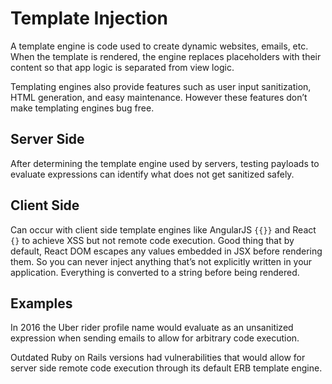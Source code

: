 # Template Injection

A template engine is code used to create dynamic websites, emails, etc. When the template is rendered, the engine replaces placeholders with their content so that
app logic is separated from view logic.

Templating engines also provide features such as user input sanitization, HTML generation, and easy maintenance. However these features don’t make templating engines bug free.

## Server Side 

After determining the template engine used by servers, testing payloads to evaluate expressions can identify what does not get sanitized safely.

## Client Side

Can occur with client side template engines like AngularJS `{{}}` and React `{}` to achieve XSS but not remote code execution.
Good thing that by default, React DOM escapes any values embedded in JSX before rendering them. So you can never inject anything that’s not explicitly written in your application. Everything is converted to a string before being rendered.

## Examples

In 2016 the Uber rider profile name would evaluate as an unsanitized expression when sending emails to allow for arbitrary code execution. 

Outdated Ruby on Rails versions had vulnerabilities that would allow for server side remote code execution through its default ERB template engine.